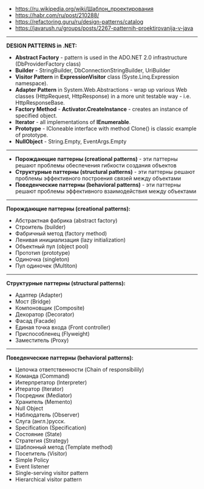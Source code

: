 - https://ru.wikipedia.org/wiki/Шаблон_проектирования
- https://habr.com/ru/post/210288/
- https://refactoring.guru/ru/design-patterns/catalog
- https://javarush.ru/groups/posts/2267-patternih-proektirovanija-v-java
------------
**DESIGN PATTERNS in .NET:**

- **Abstract Factory** - pattern is used in the ADO.NET 2.0 infrastructure (DbProviderFactory class)
- **Builder** - StringBuilder, DbConnectionStringBuilder, UriBuilder
- **Visitor Pattern** in **ExpressionVisitor** class (Syste.Linq.Expression namespace).
- **Adapter Pattern** in System.Web.Abstractions - wrap up various Web classes (HttpRequest, HttpResponse) in a more unit testable way - i.e. HttpResponseBase.
- **Factory Method** - **Activator.CreateInstance** - creates an instance of specified object.
- **Iterator** - all implementations of **IEnumerable**.
- **Prototype** - ICloneable interface with method Clone() is classic example of prototype.
- **NullObject** - String.Empty, EventArgs.Empty

------------
- **Порождающие паттерны (creational patterns)** - эти паттерны решают проблемы обеспечения гибкости создания объектов
- **Структурные паттерны (structural patterns)** - эти паттерны решают проблемы эффективного построения связей между объектами
- **Поведенческие паттерны (behavioral patterns)** - эти паттерны решают проблемы эффективного взаимодействия между объектами
------------
**Порождающие паттерны (creational patterns):**

- Абстрактная фабрика (abstract factory)
- Строитель (builder)
- Фабричный метод (factory method)
- Ленивая инициализация (lazy initialization)
- Объектный пул (object pool)
- Прототип (prototype)
- Одиночка (singleton)
- Пул одиночек (Multiton)
------------
**Структурные паттерны (structural patterns):**

- Адаптер (Adapter)
- Мост (Bridge)
- Компоновщик (Composite)
- Декоратор (Decorator)
- Фасад (Facade)
- Единая точка входа (Front controller)
- Приспособленец (Flyweight)
- Заместитель (Proxy)
------------
**Поведенческие паттерны (behavioral patterns):**

- Цепочка ответственности (Chain of responsibilily)
- Команда (Command)
- Интерпретатор (Interpreter)
- Итератор (Iterator)
- Посредник (Mediator)
- Хранитель (Memento)
- Null Object
- Наблюдатель (Observer)
- Слуга (англ.)русск.
- Specification (Specification)
- Состояние (State)
- Стратегия (Strategy)
- Шаблонный метод (Template method)
- Посетитель (Visitor)
- Simple Policy
- Event listener
- Single-serving visitor pattern
- Hierarchical visitor pattern 
